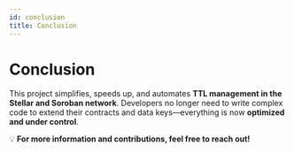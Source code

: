 ```yaml
---
id: conclusion
title: Conclusion
---
```


# **Conclusion**

This project simplifies, speeds up, and automates **TTL management in the Stellar and Soroban network**. Developers no longer need to write complex code to extend their contracts and data keys—everything is now **optimized and under control**.

💡 **For more information and contributions, feel free to reach out!**
